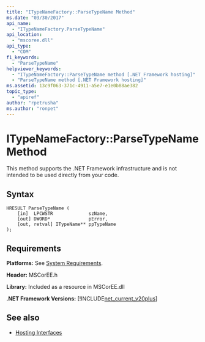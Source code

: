 ```yaml
---
title: "ITypeNameFactory::ParseTypeName Method"
ms.date: "03/30/2017"
api_name: 
  - "ITypeNameFactory.ParseTypeName"
api_location: 
  - "mscoree.dll"
api_type: 
  - "COM"
f1_keywords: 
  - "ParseTypeName"
helpviewer_keywords: 
  - "ITypeNameFactory::ParseTypeName method [.NET Framework hosting]"
  - "ParseTypeName method [.NET Framework hosting]"
ms.assetid: 13c9f063-371c-4911-a5e7-e1e0b88ae382
topic_type: 
  - "apiref"
author: "rpetrusha"
ms.author: "ronpet"
---
```

# ITypeNameFactory::ParseTypeName Method
This method supports the .NET Framework infrastructure and is not intended to be used directly from your code.  
  
## Syntax  
  
```  
HRESULT ParseTypeName (  
    [in]  LPCWSTR             szName,  
    [out] DWORD*              pError,  
    [out, retval] ITypeName** ppTypeName  
);  
```  
  
## Requirements  
 **Platforms:** See [System Requirements](../../../../docs/framework/get-started/system-requirements.md).  
  
 **Header:** MSCorEE.h  
  
 **Library:** Included as a resource in MSCorEE.dll  
  
 **.NET Framework Versions:** [!INCLUDE[net_current_v20plus](../../../../includes/net-current-v20plus-md.md)]  
  
## See also
- [Hosting Interfaces](../../../../docs/framework/unmanaged-api/hosting/hosting-interfaces.md)
